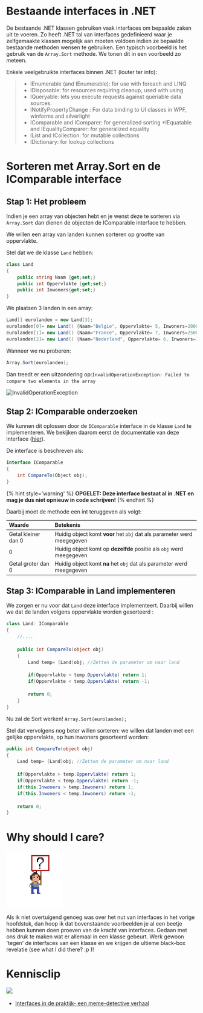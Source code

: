 # Bestaande interfaces in .NET
De bestaande .NET klassen gebruiken vaak interfaces om bepaalde zaken uit te voeren. Zo heeft .NET tal van interfaces gedefinieerd waar je zelfgemaakte klassen mogelijk aan moeten voldoen indien ze bepaalde bestaande methoden wensen te gebruiken. Een typisch voorbeeld is het gebruik van de ``Array.Sort`` methode. We tonen dit in een voorbeeld zo meteen.

Enkele veelgebruikte interfaces binnen .NET (louter ter info):

> * IEnumerable (and IEnumerable): for use with foreach and LINQ
> * IDisposable: for resources requiring cleanup, used with using
> * IQueryable: lets you execute requests against queriable data sources.
> * INotifyPropertyChange : For data binding to UI classes in WPF, winforms and silverlight
> * IComparable and IComparer: for generalized sorting
> *IEquatable and IEqualityComparer: for generalized equality
> * IList and ICollection: for mutable collections
> * IDictionary: for lookup collections

# Sorteren met Array.Sort en de IComparable interface

## Stap 1: Het probleem
Indien je een array van objecten hebt en je wenst deze te sorteren via ``Array.Sort`` dan dienen de objecten de IComparable interface te hebben. 

We willen een array van landen kunnen sorteren op grootte van oppervlakte.

Stel dat we de klasse ``Land`` hebben:
```csharp
class Land
{
    public string Naam {get;set;}
    public int Oppervlakte {get;set;}
    public int Inwoners{get;set;}
}
```
We plaatsen 3 landen in een array:
```csharp
Land[] eurolanden = new Land[3];
eurolanden[0]= new Land() {Naam="Belgie", Oppervlakte= 5, Inwoners=2000};
eurolanden[1]= new Land() {Naam="France", Oppervlakte= 7, Inwoners=2500};
eurolanden[2]= new Land() {Naam="Nederland", Oppervlakte= 6, Inwoners=1800};
```
Wanneer we nu proberen:
```csharp
Array.Sort(eurolanden);
```
Dan treedt er een uitzondering op:``InvalidOperationException: Failed to compare two elements in the array`` 

![InvalidOperationException](../assets/9_interfaces/interfaceexep.png)

## Stap 2: IComparable onderzoeken
We kunnen dit oplossen door de ``IComparable`` interface in de klasse ``Land`` te implementeren. We bekijken daarom eerst de documentatie van deze interface ([hier](https://msdn.microsoft.com/en-us/library/system.icomparable.aspx)).

De interface is beschreven als:

```csharp
interface IComparable
{
    int CompareTo(Object obj);
}
```

{% hint style='warning' %}
**OPGELET: Deze interface bestaat al in .NET en mag je dus niet opnieuw in code schrijven!**
{% endhint %}


Daarbij moet de methode een int  teruggeven als volgt:

| Waarde        | Betekenis           |
|:------------- |:-------------|
| Getal kleiner dan 0      | Huidig object komt **voor** het ``obj`` dat als parameter werd meegegeven |
|  0      | Huidig object komt op **dezelfde** positie als  ``obj``  werd meegegeven |
| Getal groter dan 0      | Huidig object komt **na** het ``obj`` dat als parameter werd meegegeven |

## Stap 3: IComparable in Land implementeren
We zorgen er nu voor dat ``Land`` deze interface implementeert. Daarbij willen we dat de landen volgens oppervlakte worden gesorteerd :
```csharp
class Land: IComparable
{
    //....

    public int CompareTo(object obj)
    {
        Land temp= (Land)obj; //Zetten de parameter om naar land

        if(Oppervlakte > temp.Oppervlakte) return 1;
        if(Oppervlakte < temp.Oppervlakte) return -1;
    
        return 0;
    }
}
```

Nu zal de Sort werken! ``Array.Sort(eurolanden);``

Stel dat vervolgens nog beter willen sorteren: we willen dat landen met een gelijke oppervlakte, op hun inwoners gesorteerd worden:
```csharp
public int CompareTo(object obj)
{
    Land temp= (Land)obj; //Zetten de parameter om naar land

    if(Oppervlakte > temp.Oppervlakte) return 1;
    if(Oppervlakte < temp.Oppervlakte) return -1;
    if(this.Inwoners > temp.Inwoners) return 1;
    if(this.Inwoners < temp.Inwoners) return -1;
    
    return 0;
}
```

# Why should I care?

![](../assets/care.png)

Als ik niet overtuigend genoeg was over het nut van interfaces in het vorige hoofdstuk, dan hoop ik dat bovenstaande voorbeelden je al een beetje hebben kunnen doen proeven van de kracht van interfaces. Gedaan met ons druk te maken wat er allemaal in een klasse gebeurt. Werk gewoon 'tegen' de interfaces van een klasse en we krijgen de ultieme black-box revelatie (see what I did there? :p )!

<!---NOBOOKSTART--->
# Kennisclip
![](../assets/infoclip.png)
* [Interfaces in de praktijk- een meme-detective verhaal](https://ap.cloud.panopto.eu/Panopto/Pages/Viewer.aspx?id=2ace92d8-27c8-4b3a-9a3d-abac014a15a9)
<!---NOBOOKEND--->